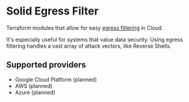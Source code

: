 # Solid Egress Filter

Terraform modules that allow for easy [egress filtering](https://en.wikipedia.org/wiki/Egress_filtering) in Cloud. 

It's especially useful for systems that value data security. Using egress filtering handles a vast array of attack vectors, like Reverse Shells.

## Supported providers

* Google Cloud Platform (planned) 
* AWS (planned)
* Azure (planned)
